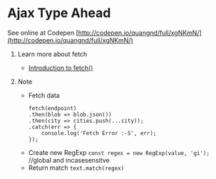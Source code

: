 # Ajax Type Ahead

See online at Codepen [http://codepen.io/quangnd/full/xgNKmN/](http://codepen.io/quangnd/full/xgNKmN/)

1. Learn more about fetch

	* [Introduction to fetch()](https://developers.google.com/web/updates/2015/03/introduction-to-fetch)

2. Note

	* Fetch data
		```
		fetch(endpoint)
		.then(blob => blob.json())
		.then(city => cities.push(...city));
		.catch(err => {  
			console.log('Fetch Error :-S', err);  
		});
		```
	* Create new RegExp `const regex = new RegExp(value, 'gi');`  //global and incasesensitve
    * Return match `text.match(regex)`